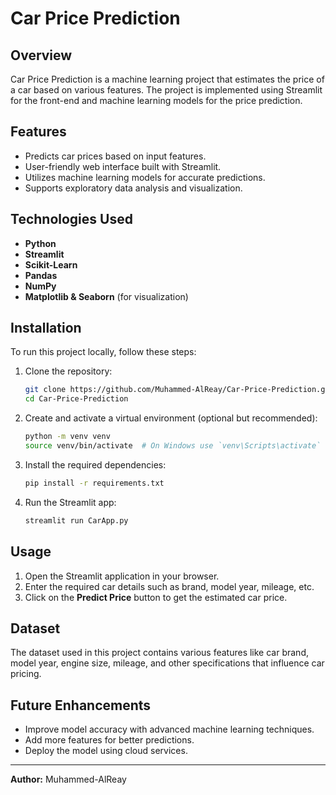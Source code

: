 # Car Price Prediction

## Overview
Car Price Prediction is a machine learning project that estimates the price of a car based on various features. The project is implemented using Streamlit for the front-end and machine learning models for the price prediction.

## Features
- Predicts car prices based on input features.
- User-friendly web interface built with Streamlit.
- Utilizes machine learning models for accurate predictions.
- Supports exploratory data analysis and visualization.

## Technologies Used
- **Python**
- **Streamlit**
- **Scikit-Learn**
- **Pandas**
- **NumPy**
- **Matplotlib & Seaborn** (for visualization)

## Installation
To run this project locally, follow these steps:

1. Clone the repository:
   ```bash
   git clone https://github.com/Muhammed-AlReay/Car-Price-Prediction.git
   cd Car-Price-Prediction
   ```

2. Create and activate a virtual environment (optional but recommended):
   ```bash
   python -m venv venv
   source venv/bin/activate  # On Windows use `venv\Scripts\activate`
   ```

3. Install the required dependencies:
   ```bash
   pip install -r requirements.txt
   ```

4. Run the Streamlit app:
   ```bash
   streamlit run CarApp.py
   ```

## Usage
1. Open the Streamlit application in your browser.
2. Enter the required car details such as brand, model year, mileage, etc.
3. Click on the **Predict Price** button to get the estimated car price.

## Dataset
The dataset used in this project contains various features like car brand, model year, engine size, mileage, and other specifications that influence car pricing.

## Future Enhancements
- Improve model accuracy with advanced machine learning techniques.
- Add more features for better predictions.
- Deploy the model using cloud services.

---
**Author:** Muhammed-AlReay

